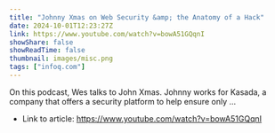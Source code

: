 ```yaml
---
title: "Johnny Xmas on Web Security &amp; the Anatomy of a Hack"
date: 2024-10-01T12:23:27Z
link: https://www.youtube.com/watch?v=bowA51GQqnI
showShare: false
showReadTime: false
thumbnail: images/misc.png
tags: ["infoq.com"]
---
```

On this podcast, Wes talks to John Xmas. Johnny works for Kasada, a company that offers a security platform to help ensure only ...

- Link to article: https://www.youtube.com/watch?v=bowA51GQqnI